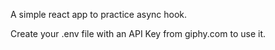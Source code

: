 A simple react app to practice async hook.

Create your .env file with an API Key from giphy.com to use it.
